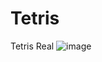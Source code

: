 # Tetris
Tetris Real
![image](https://github.com/user-attachments/assets/b7f3149b-8012-426e-815a-6a5954b51e26)

